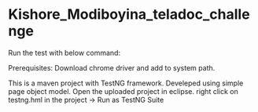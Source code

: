 # Kishore_Modiboyina_teladoc_challenge

Run the test with below command:

Prerequisites:
Download chrome driver and add to system path.

This is a maven project with TestNG framework.
Develeped using simple page object model.
Open the uploaded project in eclipse.
right click on testng.hml in the project -> Run as TestNG Suite
